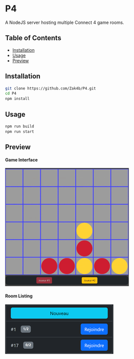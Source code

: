 # P4

A NodeJS server hosting multiple Connect 4 game rooms.

## Table of Contents

- [Installation](#installation)
- [Usage](#usage)
- [Preview](#preview)

## Installation

```bash
git clone https://github.com/Zak4b/P4.git
cd P4
npm install
```

## Usage

```bash
npm run build
npm run start
```

## Preview

#### Game Interface

![](interface.gif)

#### Room Listing

![](liste.png)
